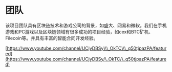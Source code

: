 # 团队

该项目团队具有区块链技术和游戏公司的背景，如盛大、网易和微软。我们在手机游戏和PC游戏以及区块链领域有很多成功的项目经验，如cex和BTC矿机、Filecoin等。并具有丰富的智能合同开发经验。

[https://www.youtube.com/channel/UCjyDBSy\\\_OkTC\\\_q50tjpazPA/featured](https://www.youtube.com/channel/UCjyDBSy/\_OkTC/\_q50tjpazPA/featured)
